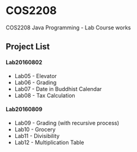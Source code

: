 # COS2208
COS2208 Java Programming - Lab Course works

## Project List

#### Lab20160802
- Lab05 - Elevator
- Lab06 - Grading
- Lab07 - Date in Buddhist Calendar
- Lab08 - Tax Calculation

#### Lab20160809
- Lab09 - Grading (with recursive process)
- Lab10 - Grocery
- Lab11 - Divisibility
- Lab12 - Multiplication Table
